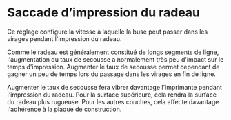 Saccade d’impression du radeau
====
Ce réglage configure la vitesse à laquelle la buse peut passer dans les virages pendant l'impression du radeau.

Comme le radeau est généralement constitué de longs segments de ligne, l'augmentation du taux de secousse a normalement très peu d'impact sur le temps d'impression. Augmenter le taux de secousse permet cependant de gagner un peu de temps lors du passage dans les virages en fin de ligne.

Augmenter le taux de secousse fera vibrer davantage l'imprimante pendant l'impression du radeau. Pour la surface supérieure, cela rendra la surface du radeau plus rugueuse. Pour les autres couches, cela affecte davantage l'adhérence à la plaque de construction.
